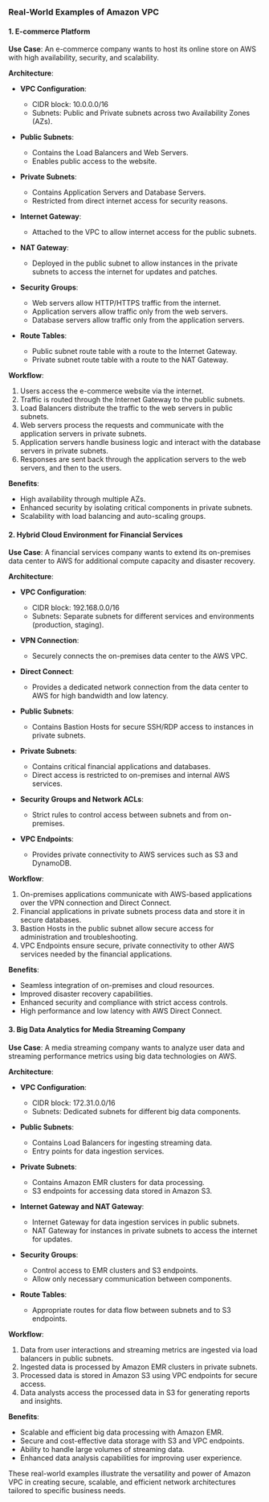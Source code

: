 ### Real-World Examples of Amazon VPC

#### 1. **E-commerce Platform**

**Use Case**:
An e-commerce company wants to host its online store on AWS with high availability, security, and scalability.

**Architecture**:

- **VPC Configuration**:
  - CIDR block: 10.0.0.0/16
  - Subnets: Public and Private subnets across two Availability Zones (AZs).

- **Public Subnets**:
  - Contains the Load Balancers and Web Servers.
  - Enables public access to the website.

- **Private Subnets**:
  - Contains Application Servers and Database Servers.
  - Restricted from direct internet access for security reasons.

- **Internet Gateway**:
  - Attached to the VPC to allow internet access for the public subnets.

- **NAT Gateway**:
  - Deployed in the public subnet to allow instances in the private subnets to access the internet for updates and patches.

- **Security Groups**:
  - Web servers allow HTTP/HTTPS traffic from the internet.
  - Application servers allow traffic only from the web servers.
  - Database servers allow traffic only from the application servers.

- **Route Tables**:
  - Public subnet route table with a route to the Internet Gateway.
  - Private subnet route table with a route to the NAT Gateway.

**Workflow**:

1. Users access the e-commerce website via the internet.
2. Traffic is routed through the Internet Gateway to the public subnets.
3. Load Balancers distribute the traffic to the web servers in public subnets.
4. Web servers process the requests and communicate with the application servers in private subnets.
5. Application servers handle business logic and interact with the database servers in private subnets.
6. Responses are sent back through the application servers to the web servers, and then to the users.

**Benefits**:
- High availability through multiple AZs.
- Enhanced security by isolating critical components in private subnets.
- Scalability with load balancing and auto-scaling groups.

#### 2. **Hybrid Cloud Environment for Financial Services**

**Use Case**:
A financial services company wants to extend its on-premises data center to AWS for additional compute capacity and disaster recovery.

**Architecture**:

- **VPC Configuration**:
  - CIDR block: 192.168.0.0/16
  - Subnets: Separate subnets for different services and environments (production, staging).

- **VPN Connection**:
  - Securely connects the on-premises data center to the AWS VPC.

- **Direct Connect**:
  - Provides a dedicated network connection from the data center to AWS for high bandwidth and low latency.

- **Public Subnets**:
  - Contains Bastion Hosts for secure SSH/RDP access to instances in private subnets.

- **Private Subnets**:
  - Contains critical financial applications and databases.
  - Direct access is restricted to on-premises and internal AWS services.

- **Security Groups and Network ACLs**:
  - Strict rules to control access between subnets and from on-premises.

- **VPC Endpoints**:
  - Provides private connectivity to AWS services such as S3 and DynamoDB.

**Workflow**:

1. On-premises applications communicate with AWS-based applications over the VPN connection and Direct Connect.
2. Financial applications in private subnets process data and store it in secure databases.
3. Bastion Hosts in the public subnet allow secure access for administration and troubleshooting.
4. VPC Endpoints ensure secure, private connectivity to other AWS services needed by the financial applications.

**Benefits**:
- Seamless integration of on-premises and cloud resources.
- Improved disaster recovery capabilities.
- Enhanced security and compliance with strict access controls.
- High performance and low latency with AWS Direct Connect.

#### 3. **Big Data Analytics for Media Streaming Company**

**Use Case**:
A media streaming company wants to analyze user data and streaming performance metrics using big data technologies on AWS.

**Architecture**:

- **VPC Configuration**:
  - CIDR block: 172.31.0.0/16
  - Subnets: Dedicated subnets for different big data components.

- **Public Subnets**:
  - Contains Load Balancers for ingesting streaming data.
  - Entry points for data ingestion services.

- **Private Subnets**:
  - Contains Amazon EMR clusters for data processing.
  - S3 endpoints for accessing data stored in Amazon S3.

- **Internet Gateway and NAT Gateway**:
  - Internet Gateway for data ingestion services in public subnets.
  - NAT Gateway for instances in private subnets to access the internet for updates.

- **Security Groups**:
  - Control access to EMR clusters and S3 endpoints.
  - Allow only necessary communication between components.

- **Route Tables**:
  - Appropriate routes for data flow between subnets and to S3 endpoints.

**Workflow**:

1. Data from user interactions and streaming metrics are ingested via load balancers in public subnets.
2. Ingested data is processed by Amazon EMR clusters in private subnets.
3. Processed data is stored in Amazon S3 using VPC endpoints for secure access.
4. Data analysts access the processed data in S3 for generating reports and insights.

**Benefits**:
- Scalable and efficient big data processing with Amazon EMR.
- Secure and cost-effective data storage with S3 and VPC endpoints.
- Ability to handle large volumes of streaming data.
- Enhanced data analysis capabilities for improving user experience.

These real-world examples illustrate the versatility and power of Amazon VPC in creating secure, scalable, and efficient network architectures tailored to specific business needs.
